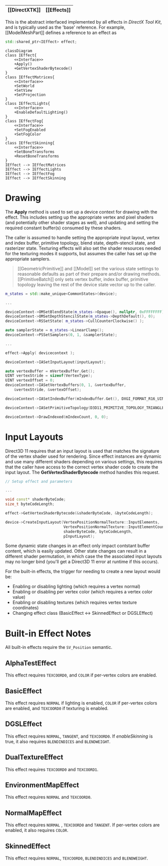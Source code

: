 |[[DirectXTK]]|[[Effects]]|
|---|---|

This is the abstract interfaced implemented by all effects in _DirectX Tool Kit_, and is typically used as the 'base' reference. For example, [[ModelMeshPart]] defines a reference to an effect as

```cpp
std::shared_ptr<IEffect> effect;
```

```mermaid
classDiagram
class IEffect{
    <<Interface>>
    +Apply()
    +GetVertexShaderBytecode()
}
class IEffectMatrices{
    <<Interface>>
    +SetWorld
    +SetView
    +SetProjection
}
class IEffectLights{
    <<Interface>>
    +EnableDefaultLighting()
}
class IEffectFog{
    <<Interface>>
    +SetFogEnabled
    +SetFogColor
}
class IEffectSkinning{
    <<Interface>>
    +SetBoneTransforms
    +ResetBoneTransforms
}
IEffect --> IEffectMatrices
IEffect --> IEffectLights
IEffect --> IEffectFog
IEffect --> IEffectSkinning
```

# Drawing
The **Apply** method is used to set up a device context for drawing with the effect. This includes setting up the appropriate vertex and pixel shaders (and potentially other shader stages as well), and updating and setting the required constant buffer(s) consumed by these shaders.

The caller is assumed to handle setting the appropriate input layout, vertex and index buffer, primitive topology, blend state, depth-stencil state, and rasterizer state. Texturing effects will also set the shader resources needed for the texturing modes it supports, but assumes the caller has set up the appropriate samplers.

> [[GeometricPrimitive]] and [[Model]] set the various state settings to reasonable defaults as part of their prepare and/or drawing methods. [[PrimitiveBatch]] only sets vertex buffer, index buffer, primitive topology leaving the rest of the device state vector up to the caller.

```cpp
m_states = std::make_unique<CommonStates>(device);

...

deviceContext->OMSetBlendState(m_states->Opaque(), nullptr, 0xFFFFFFFF);
deviceContext->OMSetDepthStencilState(m_states->DepthDefault(), 0);
deviceContext->RSSetState( m_states->CullCounterClockwise() );

auto samplerState = m_states->LinearClamp();
deviceContext->PSSetSamplers(0, 1, &samplerState);

...

effect->Apply( devicecontext );

deviceContext->IASetInputLayout(inputLayout);

auto vertexBuffer = mVertexBuffer.Get();
UINT vertexStride = sizeof(VertexType);
UINT vertexOffset = 0;
deviceContext->IASetVertexBuffers(0, 1, &vertexBuffer,
    &vertexStride, &vertexOffset);

deviceContext->IASetIndexBuffer(mIndexBuffer.Get(), DXGI_FORMAT_R16_UINT, 0);

deviceContext->IASetPrimitiveTopology(D3D11_PRIMITIVE_TOPOLOGY_TRIANGLELIST);

deviceContext->DrawIndexed(mIndexCount, 0, 0);
```

# Input Layouts
Direct3D 11 requires that an input layout is used that matches the signature of the vertex shader used for rendering.  Since effect instances are dynamic and use many different shaders depending on various settings, this requires that the caller have access to the correct vertex shader code to create the input layout. The **GetVertexShaderBytecode** method handles this request.

```cpp
// Setup effect and parameters

...

void const* shaderByteCode;
size_t byteCodeLength;

effect->GetVertexShaderBytecode(&shaderByteCode, &byteCodeLength);

device->CreateInputLayout(VertexPositionNormalTexture::InputElements,
                          VertexPositionNormalTexture::InputElementCount,
                          shaderByteCode, byteCodeLength,
                          pInputLayout);
```

Some dynamic state changes in an effect only impact contstant buffer content, which is easily updated.  Other state changes can result in a different shader permutation, in which case the the associated input layouts may no longer bind (you'll get a Direct3D 11 error at runtime if this occurs).

For the built-in effects, the trigger for needing to create a new layout would be:

* Enabling or disabling lighting (which requires a vertex normal)
* Enabling or disabling per vertex color (which requires a vertex color value)
* Enabling or disabling textures (which requires vertex texture coordinates)
* Changing effect class (BasicEffect <-> SkinnedEffect or DGSLEffect)

# Built-in Effect Notes

All built-in effects require the ``SV_Position`` semantic.

## AlphaTestEffect
This effect requires ``TEXCOORD0``, and ``COLOR`` if per-vertex colors are enabled.

## BasicEffect
This effect requires ``NORMAL`` if lighting is enabled, ``COLOR`` if per-vertex colors are enabled, and ``TEXCOORD0`` if texturing is enabled.

## DGSLEffect
This effect requires ``NORMAL``, ``TANGENT``, and ``TEXCOORD0``. If _enableSkinning_ is true, it also requires ``BLENDINDICES`` and ``BLENDWEIGHT``.

## DualTextureEffect
This effect requires ``TEXCOORD0`` and ``TEXCOORD1``.

## EnvironmentMapEffect
This effect requires ``NORMAL`` and ``TEXCOORD0``.

## NormalMapEffect
This effect requires ``NORMAL`` , ``TEXCOORD0`` and ``TANGENT``. If per-vertex colors are enabled, it also requires ``COLOR``.

## SkinnedEffect
This effect requires ``NORMAL``, ``TEXCOORD0``, ``BLENDINDICES`` and ``BLENDWEIGHT``.
